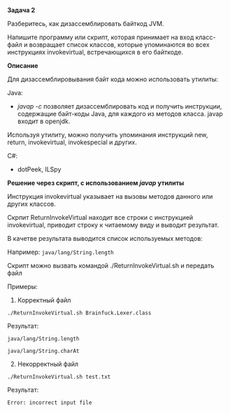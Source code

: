 **Задача 2**

Разберитесь, как дизассемблировать байткод JVM.

Напишите программу или скрипт, которая принимает на вход класс-файл и возвращает список классов, которые упоминаются во всех инструкциях invokevirtual, встречающихся в его байткоде. 

**Описание**

Для дизассемблировывания байт кода можно использовать утилиты:

Java:

- *javap -c* позволяет дизассемблировать код и получить инструкции, содержащие байт-коды Java, для каждого из методов класса. javap входит в openjdk.

Используя утилиту, можно получить упоминания инструкций new, return, invokevirtual, invokespecial и других.

C#:

- dotPeek, ILSpy

**Решение через скрипт, с использованием *javap* утилиты**

Инструкция invokevirtual указывает на вызовы методов данного или других классов.

Скрпит ReturnInvokeVirtual находит все строки с инструкцией invokevirtual, приводит строку к читаемому виду и выводит результат.

В качетве результата выводится список используемых методов:

Например: `java/lang/String.length`


Cкрипт можно вызвать командой ./ReturnInvokeVirtual.sh и передать файл

Примеры:

1. Корректный файл

`./ReturnInvokeVirtual.sh Brainfuck.Lexer.class`

Результат:

`java/lang/String.length`

`java/lang/String.charAt`



2. Некорректный файл

`./ReturnInvokeVirtual.sh test.txt`

Результат:

`Error: incorrect input file`
